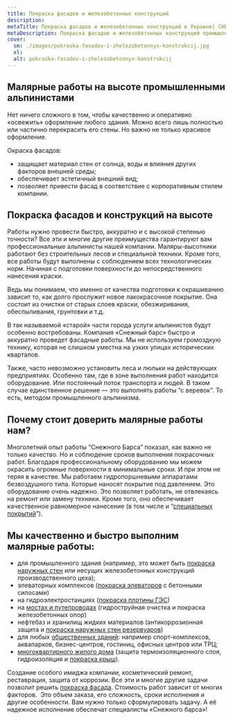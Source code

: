 ```yaml
---
title: Покраска фасадов и железобетонных конструкций
description: 
metaTitle: Покраска фасадов и железобетонных конструкций в Украине| СНЕЖНЫЙ БАРС
metaDescription: Покраска фасадов и железобетонных конструкций промышленными альпинистами по Украине ☎+38 (096) 555-30-92 от компании Снежный Барс.
cover:
  sm: ./images/pokraska-fasadov-i-zhelezobetonnyx-konstrukcij.jpg
  xl: 
  alt: pokraska-fasadov-i-zhelezobetonnyx-konstrukcij
---
```

## Малярные работы на высоте промышленными альпинистами

Нет ничего сложного в том, чтобы качественно и оперативно «освежить» оформление любого здания. Можно всего лишь полностью или частично перекрасить его стены. Но важно не только красивое оформление.

Окраска фасадов:

- защищает материал стен от солнца, воды и влияния других факторов внешней среды;
- обеспечивает эстетичный внешний вид;
- позволяет привести фасад в соответствие с корпоративным стилем компании.

## Покраска фасадов и конструкций на высоте

Работы нужно провести быстро, аккуратно и с высокой степенью точности? Все эти и многие другие преимущества гарантируют вам профессиональные альпинисты нашей компании. Маляры-высотники работают без строительных лесов и специальной техники. Кроме того, все работы будут выполнены с соблюдением всех технологических норм. Начиная с подготовки поверхности до непосредственного нанесения краски.

Ведь мы понимаем, что именно от качества подготовки к окрашиванию зависит то, как долго прослужит новое лакокрасочное покрытие. Она состоит из очистки от старых слоев краски, обезжиривания, обеспыливания, грунтовки и т.д.

В так называемой «старой» части города услуги альпинистов будут особенно востребованы. Компания «Снежный барс» быстро и аккуратно проведет фасадные работы. Мы не используем громоздкую технику, которая не слишком уместна на узких улицах исторических кварталов.

Также, часто невозможно установить леса и люльки на действующих предприятиях. Особенно там, где в зоне выполнения работ находится оборудование. Или постоянный поток транспорта и людей. В таком случае единственное решение — это выполнять работы “с веревок”. То есть, методом промышленного альпинизма.

## Почему стоит доверить малярные работы нам?

Многолетний опыт работы “Снежного Барса” показал, как важно не только качество. Но и соблюдение сроков выполнения покрасочных работ. Благодаря профессиональному оборудованию мы можем окрасить огромные поверхности в минимальные сроки. И при этом не теряя в качестве. Мы работаем гидропоршневыми аппаратами безвоздушного типа. Которые наносят покрытие под давлением. Это оборудование очень надежно. Это позволяет работать, не отвлекаясь на ремонт или замену техники. Кроме того, оно обеспечивает качественное равномерное нанесение (в том числе и “[специальных покрытий](/nanesenie-specialnyx-pokrytij/)”).

## Мы качественно и быстро выполним малярные работы:

- для промышленного здания (например, это может быть [покраска наружных стен](/pokraska-fasadov-i-zhelezobetonnyx-konstrukcij/) или несущих железобетонных конструкций производственного цеха);
- элеваторных комплексов ([покраска элеваторов](/elevatory-promyshlennye-cexa/) с бетонными силосами)
- на гидроэлектростанциях ([покраска плотины ГЭС](/elektrostancii-ges-tes-aes/))
- на [мостах и путепроводах](/puteprovody-mosty-i-estakady/) (гидроструйная очистка и покраска железобетонных опор)
- нефтебаз и хранилищ жидких материалов (антикоррозионная защита и [покраска наружных стен резервуаров](/rezervuary-dlya-zhidkostej/))
- для любых [общественных зданий](/obshhestvennye-obekty-trc-vokzaly/): например спорт-комплексов, аквапарков, бизнес-центров, гостиниц, офисных центров или ТРЦ;
- [многоквартирного жилого дома](/uteplenie_sten_i_fasadov/) (защита термоизоляционного слоя, гидроизоляция и [покраска крыш](/pokraska-kryishi/)).

Создание особого имиджа компании, косметический ремонт, реставрация, защита от коррозии. Все эти и многие другие задачи позволит решить [покраска фасада](/pokraska-fasada/). Стоимость работ зависит от многих факторов.  Это объем заказа, его сложность, сроки исполнения и другие особенности. Вам нужно только сформулировать задачу. А её надежное исполнение обеспечат специалисты «Снежного барса»!
